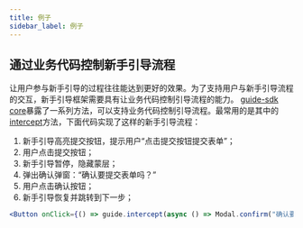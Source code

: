 ```yaml
---
title: 例子
sidebar_label: 例子
---
```


## 通过业务代码控制新手引导流程

让用户参与新手引导的过程往往能达到更好的效果。为了支持用户与新手引导流程的交互，新手引导框架需要具有让业务代码控制引导流程的能力。
[guide-sdk core](/docs/core#methods)暴露了一系列方法，可以支持业务代码控制引导流程。最常用的是其中的[intercept](/docs/core#intercept)方法，下面代码实现了这样的新手引导流程：
1. 新手引导高亮提交按钮，提示用户“点击提交按钮提交表单”；
2. 用户点击提交按钮；
3. 新手引导暂停，隐藏蒙层；
4. 弹出确认弹窗：“确认要提交表单吗？”
5. 用户点击确认按钮；
6. 新手引导恢复并跳转到下一步；

```jsx
<Button onClick={() => guide.intercept(async () => Modal.confirm("确认要提交表单吗？"))}>提交</Button>;
```
